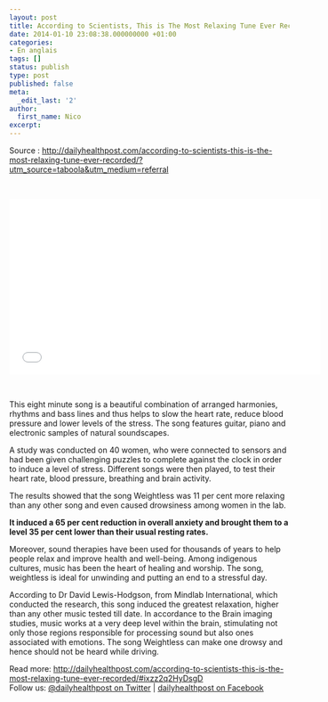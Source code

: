 ```yaml
---
layout: post
title: According to Scientists, This is The Most Relaxing Tune Ever Recorded
date: 2014-01-10 23:08:38.000000000 +01:00
categories:
- En anglais
tags: []
status: publish
type: post
published: false
meta:
  _edit_last: '2'
author:
  first_name: Nico
excerpt:
---
```

<p>Source : <a href="http://dailyhealthpost.com/according-to-scientists-this-is-the-most-relaxing-tune-ever-recorded/?utm_source=taboola&amp;utm_medium=referral">http://dailyhealthpost.com/according-to-scientists-this-is-the-most-relaxing-tune-ever-recorded/?utm_source=taboola&amp;utm_medium=referral</a></p>
<p>&nbsp;</p>
<p><iframe width="560" height="315" src="//www.youtube.com/embed/NMmMNyTwePY" frameborder="0" allowfullscreen></iframe></p>
<p>&nbsp;</p>
<p>This eight minute song is a beautiful combination of arranged harmonies, rhythms and bass lines and thus helps to slow the heart rate, reduce blood pressure and lower levels of the stress. The song features guitar, piano and electronic samples of natural soundscapes.</p>
<p>A study was conducted on 40 women, who were connected to sensors and had been given challenging puzzles to complete against the clock in order to induce a level of stress. Different songs were then played, to test their heart rate, blood pressure, breathing and brain activity.</p>
<p>The results showed that the song Weightless was 11 per cent more relaxing than any other song and even caused drowsiness among women in the lab.<b> </b></p>
<p><b>It induced a 65 per cent reduction in overall anxiety and brought them to a level 35 per cent lower than their usual resting rates. </b></p>
<p>Moreover, sound therapies have been used for thousands of years to help people relax and improve health and well-being. Among indigenous cultures, music has been the heart of healing and worship. The song, weightless is ideal for unwinding and putting an end to a stressful day.</p>
<p>According to Dr David Lewis-Hodgson, from Mindlab International, which conducted the research, this song induced the greatest relaxation, higher than any other music tested till date. In accordance to the Brain imaging studies, music works at a very deep level within the brain, stimulating not only those regions responsible for processing sound but also ones associated with emotions. The song Weightless can make one drowsy and hence should not be heard while driving.</p>
<p>Read more: <a href="http://dailyhealthpost.com/according-to-scientists-this-is-the-most-relaxing-tune-ever-recorded/#ixzz2q2HyDsgD">http://dailyhealthpost.com/according-to-scientists-this-is-the-most-relaxing-tune-ever-recorded/#ixzz2q2HyDsgD</a><br />
Follow us: <a href="http://ec.tynt.com/b/rw?id=b3sO8QHBer4OYlacwqm_6l&amp;u=dailyhealthpost" target="_blank">@dailyhealthpost on Twitter</a> | <a href="http://ec.tynt.com/b/rf?id=b3sO8QHBer4OYlacwqm_6l&amp;u=dailyhealthpost" target="_blank">dailyhealthpost on Facebook</a></p>
<p>&nbsp;</p>
<p>&nbsp;</p>
